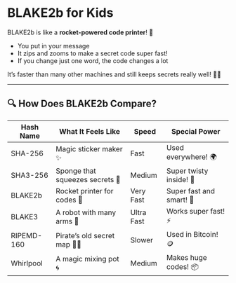 # BLAKE2b for Kids

BLAKE2b is like a **rocket-powered code printer**! 🚀

- You put in your message
- It zips and zooms to make a secret code super fast!
- If you change just one word, the code changes a lot

It’s faster than many other machines and still keeps secrets really well! 💨✨

---

## 🔍 How Does BLAKE2b Compare?

| Hash Name   | What It Feels Like                  | Speed     | Special Power         |
|-------------|--------------------------------------|-----------|------------------------|
| SHA-256     | Magic sticker maker ✨               | Fast      | Used everywhere! 🌍     |
| SHA3-256    | Sponge that squeezes secrets 🧽      | Medium    | Super twisty inside! 🔄 |
| BLAKE2b     | Rocket printer for codes 🚀          | Very Fast | Super fast and smart! 🧠 |
| BLAKE3      | A robot with many arms 🤖            | Ultra Fast| Works super fast! ⚡    |
| RIPEMD-160  | Pirate’s old secret map 🏴‍☠️         | Slower    | Used in Bitcoin! 🪙     |
| Whirlpool   | A magic mixing pot 🌀                | Medium    | Makes huge codes! 📦    |

